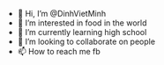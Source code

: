 - 👋 Hi, I’m @DinhVietMinh
- 👀 I’m interested in food in the world
- 🌱 I’m currently learning high school
- 💞️ I’m looking to collaborate on people
- 📫 How to reach me fb
<!---
DinhVietMinh/DinhVietMinh is a ✨ special ✨ repository because its `README.md` (this file) appears on your GitHub profile.
You can click the Preview link to take a look at your changes.
--->
